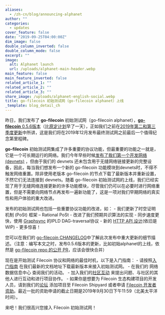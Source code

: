 ```yaml
---
aliases:
  - /zh-cn/blog/announcing-alphanet
author: ""
categories:
  - updates
cover_feature: false
date: "2019-09-25T04:00:00Z"
dim_image: false
double_column_inverted: false
double_column_mode: false
excerpt: ""
image:
  alt: Alphanet launch
  url: /uploads/alphanet-main-header.webp
main_feature: false
main_feature_inverted: false
related_article_1: ""
related_article_2: ""
related_article_3: ""
share_image: /uploads/alphanet-english-social.webp
title: go-filecoin 初始测试网（go-filecoin alphanet）上线
_template: blog_detail_ch
---
```


昨日，我们发布了 **go-filecoin** 初始测试网（go-filecoin alphanet），[**go-filecoin** 0.5.6版本](https://github.com/filecoin-project/go-filecoin/releases/tag/0.5.6)（比[原定计划](https://filecoin.io/blog/update-2019-q2-q3/#1-launches-testnet-on-dec-11-mainnet-in-2020-q1)早了一天），正如我们之前在[2019年第二和第三季度更新](https://filecoin.io/blog/update-2019-q2-q3/)中所讲，这是我们将在2019年12月发布最终测试网之前最后一个值得纪念第里程碑。

**go-filecoin** 初始测试网集成了许多重要的协议功能，但最重要的功能之一就是，它是一个可长期运行的网络。我们今年早些时候[发布了我们第一个开发网络(devnets)](https://filecoin.io/blog/opening-filecoin-project-repos/) ，但由于我们的 devnets 还未包含用于无缝网络链接更新的完整设备，因此，每当我们想发布一个新的 go-filecoin 功能模块到devnets时，不得不触发网络重置。除非使用老版本 go-filecoin 的节点下载了最新版本并重新设置，不然它们无法连接到 devnets。随着 go-filecoin 初始测试网的上线，我们已经实现了用于无缝网络连接更新的许多功能模块，尽管我们仍可以在必要时进行网络重置，但是不需要向网络节点再发布一遍新功能了，这是一项对我们早期网络的真实性和用户体验的重大改进。

发布的初始测试网也包括一些重要协议功能的改进，如： - 我们更新了时空证明机制 (PoSt) 框架 – Rational PoSt - 改进了我们预期共识算法的实现 - 同步速度更快，使用 [Graphsync](https://github.com/ipfs/go-graphsync) 的IPLD DAG-traversal协议 - 新的 [HTTP API 设计](https://github.com/filecoin-project/filecoin-http-api)(依旧是WIP) - 更多惊喜！

您可以在我们的 [go-filecoin CHANGELOG](https://github.com/filecoin-project/go-filecoin/blob/master/CHANGELOG.md)中了解此次发布中重大更新的细节描述。（注意：编写本文之时，发布0.5.6版本的更新，比如初始alphanet的上线，依然是 [go-filecoin repo 的公开 PR](https://github.com/filecoin-project/go-filecoin/pull/3490/files)，应该会很快合并）

现在是开始测试 Filecoin 协议和网络的最佳时机，以下是入门指南： - 请按照[入门指南](https://docs.filecoin.io/get-started/) 在我们最新的文档地址下载最新版本来接入初始测试网。 - 在我们的 网络数据信息中心 查阅我们的活动。 - 加入我们的[社区互动](https://github.com/filecoin-project/community#chat) 来提出问题、与社区的其他人进行互动和进行项目协作。 - 如果你是想要为 Filecoin 生态构建项目的开发人员，请到我们的[论坛](https://github.com/orgs/filecoin-project/projects?query=is%3Aopen) 添加项目至 Filecoin Shipyard 或者申请 [Filecoin 开发者资助](https://filecoin.io/grants/)。最近一批的资助申请的截止日期是2019年9月30日下午11:59（北美太平洋时间）。

来吧！我们很高兴您接入 Filecoin 初始测试网！
